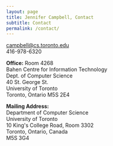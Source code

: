 ```yaml
---
layout: page
title: Jennifer Campbell, Contact
subtitle: Contact
permalink: /contact/
---
```


<div class="pretty-links">

campbell@cs.toronto.edu  
416-978-6320

**Office:**
Room 4268  
Bahen Centre for Information Technology  
Dept. of Computer Science  
40 St. George St.  
University of Toronto  
Toronto, Ontario M5S 2E4  
  
**Mailing Address:**  
Department of Computer Science  
University of Toronto  
10 King's College Road, Room 3302  
Toronto, Ontario, Canada  
M5S 3G4

</div>

